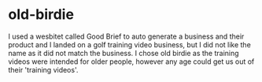 # old-birdie

I used a wesbitet called Good Brief to auto generate a business and their product and I landed on a golf training video business, but I did not like the name as it did not match the business. I chose old birdie as the training videos were intended for older people, however any age could get us out of their 'training videos'.
